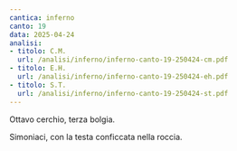 ```yaml
---
cantica: inferno
canto: 19
data: 2025-04-24
analisi:
- titolo: C.M.
  url: /analisi/inferno/inferno-canto-19-250424-cm.pdf
- titolo: E.H.
  url: /analisi/inferno/inferno-canto-19-250424-eh.pdf
- titolo: S.T.
  url: /analisi/inferno/inferno-canto-19-250424-st.pdf
---
```


Ottavo cerchio, terza bolgia.

Simoniaci, con la testa conficcata nella roccia.